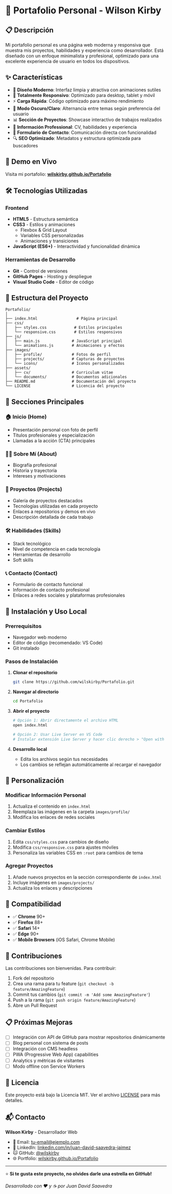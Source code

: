 # 🌟 Portafolio Personal - Wilson Kirby

## 📋 Descripción

Mi portafolio personal es una página web moderna y responsiva que muestra mis proyectos, habilidades y experiencia como desarrollador. Está diseñado con un enfoque minimalista y profesional, optimizado para una excelente experiencia de usuario en todos los dispositivos.

## ✨ Características

- 🎨 **Diseño Moderno**: Interfaz limpia y atractiva con animaciones sutiles
- 📱 **Totalmente Responsivo**: Optimizado para desktop, tablet y móvil
- ⚡ **Carga Rápida**: Código optimizado para máximo rendimiento
- 🌙 **Modo Oscuro/Claro**: Alternancia entre temas según preferencia del usuario
- 📊 **Sección de Proyectos**: Showcase interactivo de trabajos realizados
- 💼 **Información Professional**: CV, habilidades y experiencia
- 📧 **Formulario de Contacto**: Comunicación directa con funcionalidad
- 🔍 **SEO Optimizado**: Metadatos y estructura optimizada para buscadores

## 🚀 Demo en Vivo

Visita mi portafolio: **[wilskirby.github.io/Portafolio](https://wilskirby.github.io/Portafolio/)**

## 🛠️ Tecnologías Utilizadas

### Frontend
- **HTML5** - Estructura semántica
- **CSS3** - Estilos y animaciones
  - Flexbox & Grid Layout
  - Variables CSS personalizadas
  - Animaciones y transiciones
- **JavaScript (ES6+)** - Interactividad y funcionalidad dinámica

### Herramientas de Desarrollo
- **Git** - Control de versiones
- **GitHub Pages** - Hosting y despliegue
- **Visual Studio Code** - Editor de código

## 📁 Estructura del Proyecto

```
Portafolio/
│
├── index.html                 # Página principal
├── css/
│   ├── styles.css            # Estilos principales
│   └── responsive.css        # Estilos responsivos
├── js/
│   ├── main.js              # JavaScript principal
│   └── animations.js        # Animaciones y efectos
├── images/
│   ├── profile/             # Fotos de perfil
│   ├── projects/            # Capturas de proyectos
│   └── icons/               # Iconos personalizados
├── assets/
│   ├── cv/                  # Curriculum vitae
│   └── documents/           # Documentos adicionales
├── README.md                # Documentación del proyecto
└── LICENSE                  # Licencia del proyecto
```

## 🎯 Secciones Principales

### 🏠 Inicio (Home)
- Presentación personal con foto de perfil
- Títulos profesionales y especialización
- Llamadas a la acción (CTA) principales

### 👨‍💻 Sobre Mí (About)
- Biografía profesional
- Historia y trayectoria
- Intereses y motivaciones

### 💼 Proyectos (Projects)
- Galería de proyectos destacados
- Tecnologías utilizadas en cada proyecto
- Enlaces a repositorios y demos en vivo
- Descripción detallada de cada trabajo

### 🛠️ Habilidades (Skills)
- Stack tecnológico
- Nivel de competencia en cada tecnología
- Herramientas de desarrollo
- Soft skills

### 📞 Contacto (Contact)
- Formulario de contacto funcional
- Información de contacto profesional
- Enlaces a redes sociales y plataformas profesionales

## 🚀 Instalación y Uso Local

### Prerrequisitos
- Navegador web moderno
- Editor de código (recomendado: VS Code)
- Git instalado

### Pasos de Instalación

1. **Clonar el repositorio**
   ```bash
   git clone https://github.com/wilskirby/Portafolio.git
   ```

2. **Navegar al directorio**
   ```bash
   cd Portafolio
   ```

3. **Abrir el proyecto**
   ```bash
   # Opción 1: Abrir directamente el archivo HTML
   open index.html
   
   # Opción 2: Usar Live Server en VS Code
   # Instalar extensión Live Server y hacer clic derecho > "Open with Live Server"
   ```

4. **Desarrollo local**
   - Edita los archivos según tus necesidades
   - Los cambios se reflejan automáticamente al recargar el navegador

## 🔧 Personalización

### Modificar Información Personal
1. Actualiza el contenido en `index.html`
2. Reemplaza las imágenes en la carpeta `images/profile/`
3. Modifica los enlaces de redes sociales

### Cambiar Estilos
1. Edita `css/styles.css` para cambios de diseño
2. Modifica `css/responsive.css` para ajustes móviles
3. Personaliza las variables CSS en `:root` para cambios de tema

### Agregar Proyectos
1. Añade nuevos proyectos en la sección correspondiente de `index.html`
2. Incluye imágenes en `images/projects/`
3. Actualiza los enlaces y descripciones

## 📱 Compatibilidad

- ✅ **Chrome** 90+
- ✅ **Firefox** 88+
- ✅ **Safari** 14+
- ✅ **Edge** 90+
- ✅ **Mobile Browsers** (iOS Safari, Chrome Mobile)

## 🤝 Contribuciones

Las contribuciones son bienvenidas. Para contribuir:

1. Fork del repositorio
2. Crea una rama para tu feature (`git checkout -b feature/AmazingFeature`)
3. Commit tus cambios (`git commit -m 'Add some AmazingFeature'`)
4. Push a la rama (`git push origin feature/AmazingFeature`)
5. Abre un Pull Request

## 📋 Próximas Mejoras

- [ ] Integración con API de GitHub para mostrar repositorios dinámicamente
- [ ] Blog personal con sistema de posts
- [ ] Integración con CMS headless
- [ ] PWA (Progressive Web App) capabilities
- [ ] Analytics y métricas de visitantes
- [ ] Modo offline con Service Workers

## 📝 Licencia

Este proyecto está bajo la Licencia MIT. Ver el archivo [LICENSE](LICENSE) para más detalles.

## 📬 Contacto

**Wilson Kirby** - Desarrollador Web

- 📧 Email: [tu-email@ejemplo.com](mailto:tu-email@ejemplo.com)
- 💼 LinkedIn: [linkedin.com/in/juan-david-saavedra-jaimez](https://www.linkedin.com/in/juan-david-saavedra-jaimez-636239374/?trk=opento_sprofile_goalscard)
- 🐱 GitHub: [@wilskirby](https://github.com/wilskirby)
- 🌐 Portfolio: [wilskirby.github.io/Portafolio](https://wilskirby.github.io/Portafolio)

---

⭐ **Si te gusta este proyecto, no olvides darle una estrella en GitHub!**

*Desarrollado con ❤️ y ☕ por Juan David Saavedra*
